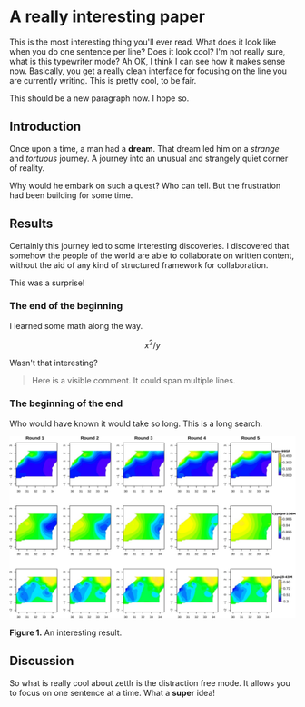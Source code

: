 # A really interesting paper

This is the most interesting thing you'll ever read.
What does it look like when you do one sentence per line?
Does it look cool?
I'm not really sure, what is this typewriter mode?
Ah OK, I think I can see how it makes sense now.
Basically, you get a really clean interface for focusing on the line you are currently writing.
This is pretty cool, to be fair.

This should be a new paragraph now.
I hope so.

## Introduction

<!-- Let's begin by setting the scene. -->

Once upon a time, a man had a **dream**.
That dream led him on a _strange_ and _tortuous_ journey.
A journey into an unusual and strangely quiet corner of reality.

<!-- Now let's build suspense. -->

Why would he embark on such a quest? 
Who can tell.
But the frustration had been building for some time.

## Results

Certainly this journey led to some interesting discoveries.
I discovered that somehow the people of the world are able to collaborate on written content, without the aid of any kind of structured framework for collaboration.
<!-- This is a comment within a paragraph. I wonder what to say next. -->
This was a surprise!

### The end of the beginning

I learned some math along the way.

$$
x^2 / y
$$

Wasn't that interesting?

> Here is a visible comment.
> It could span multiple lines.

### The beginning of the end

Who would have known it would take so long.
This is a long search.

![](F4.large.jpg)

**Figure 1.** An interesting result.

## Discussion

So what is really cool about zettlr is the distraction free mode.
It allows you to focus on one sentence at a time.
What a **super** idea!
